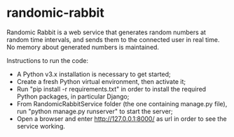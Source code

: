# randomic-rabbit
Randomic Rabbit is a web service that generates random numbers at random time intervals, and sends them to the connected user in real time. No memory about generated numbers is maintained.

Instructions to run the code:
- A Python v3.x installation is necessary to get started;
- Create a fresh Python virtual environment, then activate it;
- Run "pip install -r requirements.txt" in order to install the required Python packages, in particular Django;
- From RandomicRabbitService folder (the one containing manage.py file), run "python manage.py runserver" to start the server;
- Open a browser and enter http://127.0.0.1:8000/ as url in order to see the service working.

